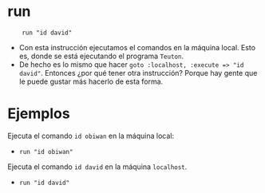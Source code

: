 
# run

```
    run "id david"
```

* Con esta instrucción ejecutamos el comandos en la máquina local. Esto es, donde se está ejecutando el programa `Teuton`.
* De hecho es lo mismo que hacer `goto :localhost, :execute => "id david"`.
Entonces ¿por qué tener otra instrucción? Porque hay gente que le puede gustar más hacerlo de esta forma.

# Ejemplos

Ejecuta el comando `id obiwan` en la máquina local:
* `run "id obiwan"`

Ejecuta el comando `id david` en la máquina `localhost`.
* `run "id david"`
